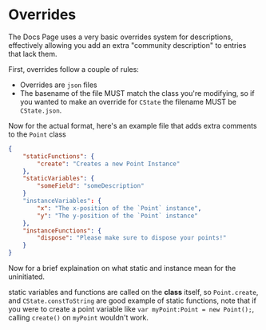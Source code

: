 # Overrides

The Docs Page uses a very basic overrides system for descriptions, effectively allowing you add an extra "community description" to entries that lack them.


First, overrides follow a couple of rules:
- Overrides are `json` files
- The basename of the file MUST match the class you're modifying, so if you wanted to make an override for `CState` the filename MUST be `CState.json`.


Now for the actual format, here's an example file that adds extra comments to the `Point` class
```json
{
    "staticFunctions": {
        "create": "Creates a new Point Instance"
    },
    "staticVariables": {
        "someField": "someDescription"
    }
    "instanceVariables": {
        "x": "The x-position of the `Point` instance",
        "y": "The y-position of the `Point` instance"
    },
    "instanceFunctions": {
        "dispose": "Please make sure to dispose your points!"
    }
}
```

Now for a brief explaination on what static and instance mean for the uninitiated.

static variables and functions are called on the **class** itself, so `Point.create`, and `CState.constToString` are good example of static functions, note that if you were to create a point variable like `var myPoint:Point = new Point();`, calling `create()` on `myPoint` wouldn't work.



